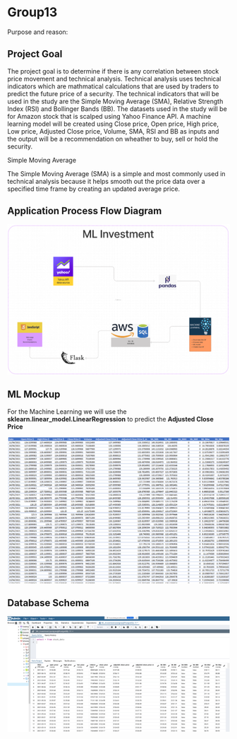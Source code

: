 # Group13

Purpose and reason: 

## Project Goal 

The project goal is to determine if there is any correlation between stock price movement and technical analysis. Technical analysis uses technical indicators which are mathmatical calculations that are used by traders to predict the future price of a security. The technical indicators that will be used in the study are the Simple Moving Average (SMA), Relative Strength Index (RSI) and Bollinger Bands (BB). The datasets used in the study will be for Amazon stock that is scalped using Yahoo Finance API. A machine learning model will be created using Close price, Open price, High price, Low price, Adjusted Close price, Volume, SMA, RSI and BB as inputs and the output will be a recommendation on wheather to buy, sell or hold the security.

Simple Moving Average

The Simple Moving Average (SMA) is a simple and most commonly used in technical analysis because it helps smooth out the price data over a specified time frame by creating an updated average price.

## Application Process Flow Diagram

![Process Flow Diagram](Resources/PFD.png)

## ML Mockup

For the Machine Learning we will use the **sklearn.linear_model.LinearRegression** to predict the **Adjusted Close Price**

![ML Mockup](Resources/ML.png)

## Database Schema

![Database Schema](Resources/postgreSQL.png)
